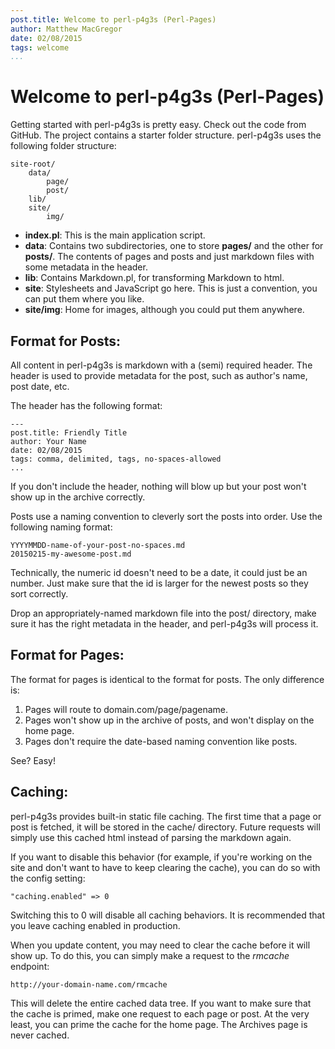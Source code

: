 ```yaml
---
post.title: Welcome to perl-p4g3s (Perl-Pages)
author: Matthew MacGregor
date: 02/08/2015
tags: welcome
...
```


Welcome to perl-p4g3s (Perl-Pages)
==================================

Getting started with perl-p4g3s is pretty easy. Check out the code from
GitHub. The project contains a starter folder structure. perl-p4g3s uses the
following folder structure:

    site-root/
        data/
            page/
            post/
        lib/
        site/
            img/

* **index.pl**: This is the main application script.
* **data**: Contains two subdirectories, one to store **pages/** and the
other for **posts/**. The contents of pages and posts and just markdown files with
some metadata in the header.
* **lib**: Contains Markdown.pl, for transforming Markdown to html.
* **site**: Stylesheets and JavaScript go here. This is just a convention, you can
put them where you like.
* **site/img**: Home for images, although you could put them anywhere.

Format for Posts:
----------------------------------

All content in perl-p4g3s is markdown with a (semi) required header. The header
is used to provide metadata for the post, such as author's name, post date, etc.

The header has the following format:

    ---
    post.title: Friendly Title
    author: Your Name
    date: 02/08/2015
    tags: comma, delimited, tags, no-spaces-allowed
    ...

If you don't include the header, nothing will blow up but your post won't show
up in the archive correctly.

Posts use a naming convention to cleverly sort the posts into order. Use the
following naming format:


    YYYYMMDD-name-of-your-post-no-spaces.md
    20150215-my-awesome-post.md

Technically, the numeric id doesn't need to be a date, it could just be an number.
Just make sure that the id is larger for the newest posts so they sort correctly.

Drop an appropriately-named markdown file into the post/ directory, make sure it
has the right metadata in the header, and perl-p4g3s will process it.

Format for Pages:
----------------------------------

The format for pages is identical to the format for posts. The only difference
is:

1. Pages will route to domain.com/page/pagename.
2. Pages won't show up in the archive of posts, and won't display on the home
page.
3. Pages don't require the date-based naming convention like posts.

See? Easy!

Caching:
----------------------------------

perl-p4g3s provides built-in static file caching. The first time that a page or
post is fetched, it will be stored in the cache/ directory. Future requests will
simply use this cached html instead of parsing the markdown again.

If you want to disable this behavior (for example, if you're working on the site
and don't want to have to keep clearing the cache), you can do so with the
config setting:

    "caching.enabled" => 0

Switching this to 0 will disable all caching behaviors. It is recommended that
you leave caching enabled in production.

When you update content, you may need to clear the cache before it will show up.
To do this, you can simply make a request to the *rmcache* endpoint:

    http://your-domain-name.com/rmcache

This will delete the entire cached data tree. If you want to make sure that the
cache is primed, make one request to each page or post. At the very least, you
can prime the cache for the home page. The Archives page is never cached.
